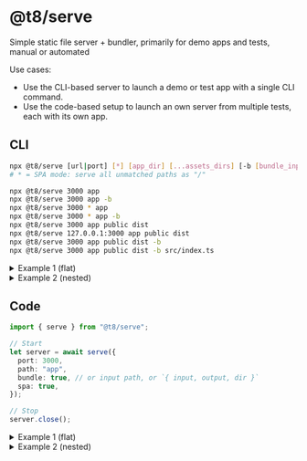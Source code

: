 # @t8/serve

Simple static file server + bundler, primarily for demo apps and tests, manual or automated

Use cases:
- Use the CLI-based server to launch a demo or test app with a single CLI command.
- Use the code-based setup to launch an own server from multiple tests, each with its own app.

## CLI

```sh
npx @t8/serve [url|port] [*] [app_dir] [...assets_dirs] [-b [bundle_input_path] [bundle_output_path] [bundle_output_dir]]
# * = SPA mode: serve all unmatched paths as "/"

npx @t8/serve 3000 app
npx @t8/serve 3000 app -b
npx @t8/serve 3000 * app
npx @t8/serve 3000 * app -b
npx @t8/serve 3000 app public dist
npx @t8/serve 127.0.0.1:3000 app public dist
npx @t8/serve 3000 app public dist -b
npx @t8/serve 3000 app public dist -b src/index.ts
```

<details>
<summary>Example 1 (flat)</summary>

```
// package.json
"scripts": {
  "play": "npx @t8/serve 3000 * playground -b"
}
```

```
/playground
  - index.css
  - index.html
      contains <script src="/dist/index.js"></script>
      contains <link rel="stylesheet" href="/index.css">
  - index.ts
```

```sh
npm run play
```

```
// With Playwright:
// playwright.config.ts
...
use: {
  baseURL: "http://localhost:3000",
},
webServer: {
  command: "npm run play",
  url: "http://localhost:3000",
},
```

</details>

<details>
<summary>Example 2 (nested)</summary>

```
// package.json
"scripts": {
  "play": "npx @t8/serve 3000 * playground -b src/index.tsx"
}
```

```
/playground
  - src
    - App.tsx
    - index.css
    - index.tsx // imports "./App.tsx", "./index.css"
  - index.html
      contains <script src="/dist/index.js"></script>
      contains <link rel="stylesheet" href="/dist/index.css">
```

```sh
npm run play
```

```
// With Playwright:
// playwright.config.ts
...
use: {
  baseURL: "http://localhost:3000",
},
webServer: {
  command: "npm run play",
  url: "http://localhost:3000",
},
```

</details>

## Code

```ts
import { serve } from "@t8/serve";

// Start
let server = await serve({
  port: 3000,
  path: "app",
  bundle: true, // or input path, or `{ input, output, dir }`
  spa: true,
});

// Stop
server.close();
```

<details>
<summary>Example 1 (flat)</summary>

```
/playground
  - index.css
  - index.html
      contains <script src="/dist/index.js"></script>
      contains <link rel="stylesheet" href="/index.css">
  - index.ts
```

```ts
// x.test.ts
import { test } from "@playwright/test";
import { type Server, serve } from "@t8/serve";

let server: Server;

test.beforeAll(async () => {
  server = await serve({
    path: "playground",
    bundle: true,
    spa: true,
  });
});

test.afterAll(() => {
  server.close();
});
```

</details>

<details>
<summary>Example 2 (nested)</summary>

```
/tests/x
  - src
    - App.tsx
    - index.css
    - index.tsx // imports "./App.tsx", "./index.css"
  - index.html
      contains <script src="/dist/index.js"></script>
      contains <link rel="stylesheet" href="/dist/index.css">
  - index.ts
  - index.test.ts
```

```ts
// tests/x/index.test.ts
import { test } from "@playwright/test";
import { serve, type Server } from "@t8/serve";

let server: Server;

test.beforeAll(async () => {
  server = await serve({
    path: "tests/x",
    bundle: "src/index.tsx",
    spa: true,
  });
});

test.afterAll(() => {
  server.close();
});
```

</details>
